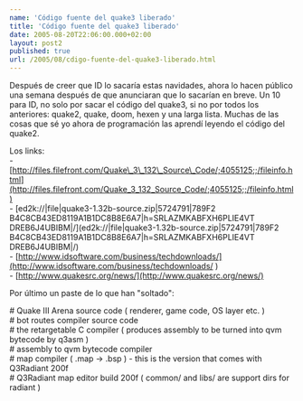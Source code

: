 ```yaml
---
name: 'Código fuente del quake3 liberado'
title: 'Código fuente del quake3 liberado'
date: 2005-08-20T22:06:00.000+02:00
layout: post2
published: true
url: /2005/08/cdigo-fuente-del-quake3-liberado.html
---
```


Después de creer que ID lo sacaría estas navidades, ahora lo hacen público una semana después de que anunciaran que lo sacarían en breve. Un 10 para ID, no solo por sacar el código del quake3, si no por todos los anteriores: quake2, quake, doom, hexen y una larga lista. Muchas de las cosas que sé yo ahora de programación las aprendí leyendo el código del quake2.  
  
Los links:  
\-[http://files.filefront.com/Quake\_3\_132\_Source\_Code/;4055125;;/fileinfo.html](http://files.filefront.com/Quake_3_132_Source_Code/;4055125;;/fileinfo.html)  
\- [ed2k://|file|quake3-1.32b-source.zip|5724791|789F2 B4C8CB43ED8119A1B1DC8B8E6A7|h=SRLAZMKABFXH6PLIE4VT DREB6J4UBIBM|/](ed2k://|file|quake3-1.32b-source.zip|5724791|789F2 B4C8CB43ED8119A1B1DC8B8E6A7|h=SRLAZMKABFXH6PLIE4VT DREB6J4UBIBM|/)  
\- [http://www.idsoftware.com/business/techdownloads/](http://www.idsoftware.com/business/techdownloads/ )  
\- [http://www.quakesrc.org/news/](http://www.quakesrc.org/news/)  
  
Por último un paste de lo que han "soltado":  
  
\# Quake III Arena source code ( renderer, game code, OS layer etc. )  
\# bot routes compiler source code  
\# the retargetable C compiler ( produces assembly to be turned into qvm bytecode by q3asm )  
\# assembly to qvm bytecode compiler  
\# map compiler ( .map -> .bsp ) - this is the version that comes with Q3Radiant 200f  
\# Q3Radiant map editor build 200f ( common/ and libs/ are support dirs for radiant )